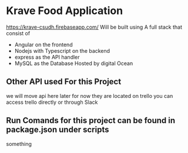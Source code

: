 # Krave Food Application
https://krave-csudh.firebaseapp.com/
Will be built using A full stack that consist of
- Angular on the frontend
- Nodejs with Typescript on the backend
- express as the API handler
- MySQL as the Database Hosted by digital Ocean

## Other API used For this Project
we will move api here later for now they are located on trello you can access trello directly or through Slack

## Run Comands for this project can be found in package.json under scripts

something

